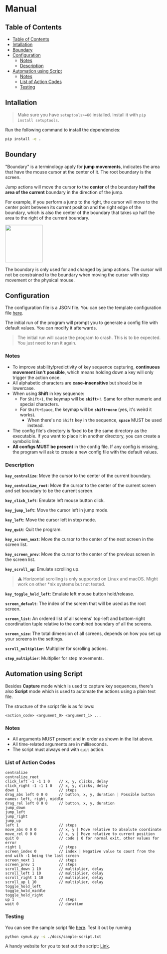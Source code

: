 # Manual

## Table of Contents

- [Table of Contents](#table-of-contents)
- [Intallation](#intallation)
- [Boundary](#boundary)
- [Configuration](#configuration)
	- [Notes](#notes)
	- [Description](#description)
- [Automation using Script](#automation-using-script)
	- [Notes](#notes-1)
	- [List of Action Codes](#list-of-action-codes)
	- [Testing](#testing)

## Intallation

> Make sure you have `setuptools>=60` installed. Install it with `pip install setuptools`.

Run the following command to install the dependencies:

```bash
pip install -e .
```

## Boundary

"Boundary" is a terminology apply for **jump movements**, indicates the area that have the mouse cursor at the center of it. The root boundary is the screen.

Jump actions will move the cursor to the **center** of the boundary **half the area of the current** boundary in the direction of the jump.

For example, if you perform a jump to the right, the cursor will move to the center point between its current position and the right edge of the boundary, which is also the center of the boundary that takes up half the area to the right of the current boundary.

<img src="img/boundary.png" height="120">

The boundary is only used for and changed by jump actions. The cursor will not be constrained to the boundary when moving the cursor with step movement or the physical mouse.

## Configuration

The configuration file is a JSON file. You can see the template configuration file [here](template-config.json).

The initial run of the program will prompt you to generate a config file with default values. You can modify it afterwards.

> The initial run will cause the program to crash. This is to be expected. You just need to run it again.

### Notes

- To improve stability/predictivity of key sequence capturing, **continuous movement isn't possible**, which means holding down a key will only trigger the action once.
- All alphabetic characters are **case-insensitive** but should be in lowercase.
- When using **Shift** in key sequence:
	- For `Shift+1`, the keymap will be **`shift+!`**. Same for other numeric and special characters.
	- For `Shift+Space`, the keymap will be **`shift+none`** (yes, it's weird it works).
		- When there's no `Shift` key in the sequence, **`space`** MUST be used instead.
- The config file's directory is fixed to be the same directory as the executable. If you want to place it in another directory, you can create a symbolic link.
- **All configs MUST be present** in the config file. If any config is missing, the program will ask to create a new config file with the default values.

### Description

**`key_centralize`**: Move the cursor to the center of the current boundary.

**`key_centralize_root`**: Move the cursor to the center of the current screen and set boundary to be the current screen.

**`key_click_left`**: Emulate left mouse button click.

**`key_jump_left`**: Move the cursor left in jump mode.

**`key_left`**: Move the cursor left in step mode.

**`key_quit`**: Quit the program.

**`key_screen_next`**: Move the cursor to the center of the next screen in the screen list.

**`key_screen_prev`**: Move the cursor to the center of the previous screen in the screen list.

**`key_scroll_up`**: Emulate scrolling up.

> :warning: Horizontal scrolling is only supported on Linux and macOS. Might work on other *nix systems but not tested.

**`key_toggle_hold_left`**: Emulate left mouse button hold/release.

**`screen_default`**: The index of the screen that will be used as the root screen.

**`screen_list`**: An ordered list of all screens' top-left and bottom-right coordination tuple relative to the combined boundary of all the screens.

**`screen_size`**: The total dimension of all screens, depends on how you set up your screens in the settings.

**`scroll_multiplier`**: Multiplier for scrolling actions.

**`step_multiplier`**: Multiplier for step movements.

## Automation using Script

Besides **Capture** mode which is used to capture key sequences, there's also **Script** mode which is used to automate the actions using a plain text file.

The structure of the script file is as follows:

```plain
<action_code> <argument_0> <argument_1> ...
```

### Notes

- All arguments MUST present and in order as shown in the list above.
- All time-related arguments are in milliseconds.
- The script must always end with `quit` action.

### List of Action Codes

```plain
centralize
centralize_root
click_left -1 -1 1 0	// x, y, clicks, delay
click_right -1 -1 1 0	// x, y, clicks, delay
down 1					// steps
drag_abs left 0 0 0		// button, x, y, duration | Possible button names: left, right, middle
drag_rel left 0 0 0		// button, x, y, duration
jump_down
jump_left
jump_right
jump_up
left 1					// steps
move_abs 0 0 0			// x, y | Move relative to absolute coordinate
move_rel 0 0 0			// x, y | Move relative to current position
quit 0					// code | 0 for normal exit, other values for error
right 1					// steps
screen_index 0			// index | Negative value to count from the end with -1 being the last screen
screen_next 1			// steps
screen_prev 1			// steps
scroll_down 1 10		// multiplier, delay
scroll_left 1 10		// multiplier, delay
scroll_right 1 10		// multiplier, delay
scroll_up 1 10			// multiplier, delay
toggle_hold_left
toggle_hold_middle
toggle_hold_right
up 1					// steps
wait 0					// duration
```

### Testing

You can see the sample script file [here](sample-script.txt). Test it out by running

```bash
python cymuk.py -s ./docs/sample-script.txt
```

A handy website for you to test out the script: [Link](https://www.onlinemictest.com/mouse-test/).
